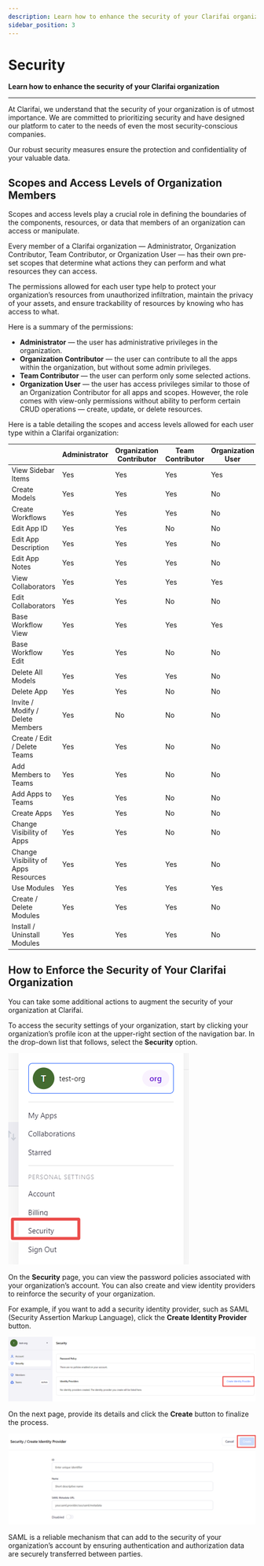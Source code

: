 ```yaml
---
description: Learn how to enhance the security of your Clarifai organization
sidebar_position: 3
---
```


# Security 

**Learn how to enhance the security of your Clarifai organization**

<hr />

At Clarifai, we understand that the security of your organization is of utmost importance. We are committed to prioritizing security and have designed our platform to cater to the needs of even the most security-conscious companies. 

Our robust security measures ensure the protection and confidentiality of your valuable data. 

## Scopes and Access Levels of Organization Members

Scopes and access levels play a crucial role in defining the boundaries of the components, resources, or data that members of an organization can access or manipulate. 

Every member of a Clarifai organization — Administrator, Organization Contributor, Team Contributor, or Organization User — has their own pre-set scopes that determine what actions they can perform and what resources they can access. 

The permissions allowed for each user type help to protect your organization’s resources from unauthorized infiltration, maintain the privacy of your assets, and ensure trackability of resources by knowing who has access to what. 

Here is a summary of the permissions:

- **Administrator** — the user has administrative privileges in the organization. 
- **Organization Contributor** — the user can contribute to all the apps within the organization, but without some admin privileges.
- **Team Contributor** — the user can perform only some selected actions.
- **Organization User** — the user has access privileges similar to those of an Organization Contributor for all apps and scopes. However, the role comes with view-only permissions without ability to perform certain CRUD operations — create, update, or delete resources.

Here is a table detailing the scopes and access levels allowed for each user type within a Clarifai organization:

| <br/>                                       | Administrator<br/>    | Organization Contributor<br/>    | Team Contributor<br/>    | Organization User<br/>  |
|--------------------------------------------|----------------------|---------------------------------|-------------------------|-----------------------------|
| View Sidebar Items<br/>                     | Yes<br/>              | Yes<br/>                         | Yes<br/>                 | Yes<br/> |
| Create Models<br/>                          | Yes<br/>              | Yes<br/>                         | Yes<br/>                 | No<br/> |
| Create Workflows<br/>                       | Yes<br/>              | Yes<br/>                         | Yes<br/>                 | No<br/> |
| Edit App ID<br/>                            | Yes<br/>              | Yes<br/>                         | No<br/>                  | No<br/> |
| Edit App Description<br/>                   | Yes<br/>              | Yes<br/>                         | Yes<br/>                 | No<br/> |
| Edit App Notes<br/>                         | Yes<br/>              | Yes<br/>                         | Yes<br/>                 | No<br/> |
| View Collaborators<br/>                     | Yes<br/>              | Yes<br/>                         | Yes<br/>                 | Yes<br/> |
| Edit Collaborators<br/>                     | Yes<br/>              | Yes<br/>                         | No<br/>                  | No<br/> |
| Base Workflow View<br/>                     | Yes<br/>              | Yes<br/>                         | Yes<br/>                 | Yes<br/> |
| Base Workflow Edit<br/>                     | Yes<br/>              | Yes<br/>                         | No<br/>                  | No<br/> |
| Delete All Models<br/>                      | Yes<br/>              | Yes<br/>                         | Yes<br/>                 | No<br/> |
| Delete App<br/>                             | Yes<br/>              | Yes<br/>                         | No<br/>                  | No<br/> |
| Invite / Modify / Delete Members<br/>       | Yes<br/>              | No<br/>                          | No<br/>                  | No<br/> |
| Create / Edit / Delete Teams<br/>           | Yes<br/>              | Yes<br/>                         | No<br/>                  | No<br/> |
| Add Members to Teams<br/>                   | Yes<br/>              | Yes<br/>                         | No<br/>                  | No<br/> |
| Add Apps to Teams<br/>                      | Yes<br/>              | Yes<br/>                         | No<br/>                  | No<br/> |
| Create Apps<br/>                            | Yes<br/>              | Yes<br/>                         | No<br/>                  | No<br/> |
| Change Visibility of Apps<br/>              | Yes<br/>              | Yes<br/>                         | No<br/>                  | No<br/> |
| Change Visibility of Apps Resources<br/>    | Yes<br/>              | Yes<br/>                         | Yes<br/>                 | No<br/> |
| Use Modules<br/>                            | Yes<br/>              | Yes<br/>                         | Yes<br/>                 | Yes<br/> |
| Create / Delete Modules<br/>                | Yes<br/>              | Yes<br/>                         | Yes<br/>                 | No<br/> |
| Install / Uninstall Modules<br/>            | Yes<br/>              | Yes<br/>                         | Yes<br/>                 | No<br/> |

## How to Enforce the Security of Your Clarifai Organization

You can take some additional actions to augment the security of your organization at Clarifai.

To access the security settings of your organization, start by clicking your organization’s profile icon at the upper-right section of the navigation bar. In the drop-down list that follows, select the **Security** option. 

![Security organization settings](/img/clarifai_orgs/security_option.png)

On the **Security** page, you can view the password policies associated with your organization’s account. You can also create and view identity providers to reinforce the security of your organization. 

For example, if you want to add a security identity provider, such as SAML (Security Assertion Markup Language), click the **Create Identity Provider** button. 

![Security page](/img/clarifai_orgs/security_page.png)

On the next page, provide its details and click the **Create** button to finalize the process. 

![Create identity provider](/img/clarifai_orgs/create_identity_provider.png)

SAML is a reliable mechanism that can add to the security of your organization’s account by ensuring authentication and authorization data are securely transferred between parties. 

